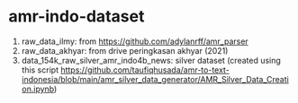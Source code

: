 # amr-indo-dataset
1. raw_data_ilmy: from https://github.com/adylanrff/amr_parser
2. raw_data_akhyar: from drive peringkasan akhyar (2021)
3. data_154k_raw_silver_amr_indo4b_news: silver dataset (created using this script https://github.com/taufiqhusada/amr-to-text-indonesia/blob/main/amr_silver_data_generator/AMR_Silver_Data_Creation.ipynb)
